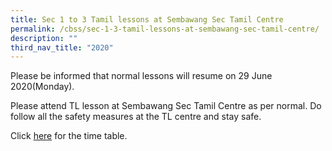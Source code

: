 ```yaml
---
title: Sec 1 to 3 Tamil lessons at Sembawang Sec Tamil Centre
permalink: /cbss/sec-1-3-tamil-lessons-at-sembawang-sec-tamil-centre/
description: ""
third_nav_title: "2020"
---
```


<p>Please be informed that normal lessons will resume on 29 June 2020(Monday).</p>
<p>Please attend TL lesson at Sembawang Sec Tamil Centre as per normal. Do follow all the safety measures at the TL centre and stay safe.</p>
<p>Click&nbsp;<a href="/files/2020%20TL%20Centre%20Time-table.pdf" target="_blank" rel="noopener">here</a>&nbsp;for the time table.</p>